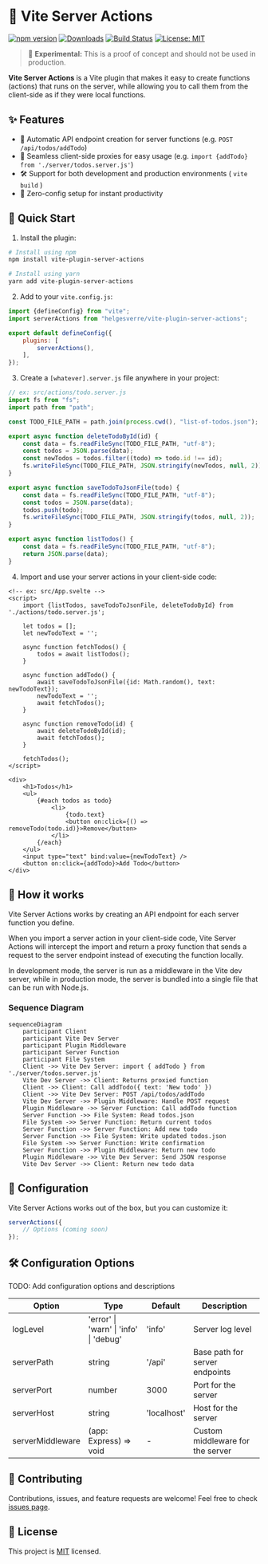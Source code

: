 # 🚀 Vite Server Actions

[![npm version](https://img.shields.io/npm/v/vite-plugin-server-actions.svg?style=flat)](https://www.npmjs.com/package/vite-plugin-server-actions)
[![Downloads](https://img.shields.io/npm/dm/vite-plugin-server-actions.svg?style=flat)](https://www.npmjs.com/package/vite-plugin-server-actions)
[![Build Status](https://img.shields.io/github/workflow/status/HelgeSverre/vite-plugin-server-actions/CI)](https://github.com/HelgeSverre/vite-plugin-server-actions/actions)
[![License: MIT](https://img.shields.io/badge/License-MIT-yellow.svg)](https://opensource.org/licenses/MIT)

> 🚧 **Experimental:** This is a proof of concept and should not be used in production.

**Vite Server Actions** is a Vite plugin that makes it easy to create functions (actions) that runs on the server, while
allowing you to call them from the client-side as if they were local functions.

## ✨ Features

- 🔄 Automatic API endpoint creation for server functions (e.g. `POST /api/todos/addTodo`)
- 🔗 Seamless client-side proxies for easy usage (e.g. `import {addTodo} from './server/todos.server.js'`)
- 🛠 Support for both development and production environments ( `vite build` )
- 🚀 Zero-config setup for instant productivity

## 🚀 Quick Start

1. Install the plugin:

```bash
# Install using npm
npm install vite-plugin-server-actions

# Install using yarn
yarn add vite-plugin-server-actions
```

2. Add to your `vite.config.js`:

```javascript
import {defineConfig} from "vite";
import serverActions from "helgesverre/vite-plugin-server-actions";

export default defineConfig({
	plugins: [
		serverActions(),
	],
});
```

3. Create a `[whatever].server.js` file anywhere in your project:

```javascript
// ex: src/actions/todo.server.js
import fs from "fs";
import path from "path";

const TODO_FILE_PATH = path.join(process.cwd(), "list-of-todos.json");

export async function deleteTodoById(id) {
	const data = fs.readFileSync(TODO_FILE_PATH, "utf-8");
	const todos = JSON.parse(data);
	const newTodos = todos.filter((todo) => todo.id !== id);
	fs.writeFileSync(TODO_FILE_PATH, JSON.stringify(newTodos, null, 2));
}

export async function saveTodoToJsonFile(todo) {
	const data = fs.readFileSync(TODO_FILE_PATH, "utf-8");
	const todos = JSON.parse(data);
	todos.push(todo);
	fs.writeFileSync(TODO_FILE_PATH, JSON.stringify(todos, null, 2));
}

export async function listTodos() {
	const data = fs.readFileSync(TODO_FILE_PATH, "utf-8");
	return JSON.parse(data);
}
```

4. Import and use your server actions in your client-side code:

```sveltehtml
<!-- ex: src/App.svelte -->
<script>
	import {listTodos, saveTodoToJsonFile, deleteTodoById} from './actions/todo.server.js';

	let todos = [];
	let newTodoText = '';

	async function fetchTodos() {
		todos = await listTodos();
	}

	async function addTodo() {
		await saveTodoToJsonFile({id: Math.random(), text: newTodoText});
		newTodoText = '';
		await fetchTodos();
	}

	async function removeTodo(id) {
		await deleteTodoById(id);
		await fetchTodos();
	}

	fetchTodos();
</script>

<div>
	<h1>Todos</h1>
	<ul>
		{#each todos as todo}
			<li>
				{todo.text}
				<button on:click={() => removeTodo(todo.id)}>Remove</button>
			</li>
		{/each}
	</ul>
	<input type="text" bind:value={newTodoText} />
	<button on:click={addTodo}>Add Todo</button>
</div>
```

## 🤯 How it works

Vite Server Actions works by creating an API endpoint for each server function you define.

When you import a server action in your client-side code, Vite Server Actions will intercept the import and return a
proxy function that sends a request to the server endpoint instead of executing the function locally.

In development mode, the server is run as a middleware in the Vite dev server, while in production mode, the server is
bundled into a single file that can be run with Node.js.

### Sequence Diagram

```mermaid
sequenceDiagram
	participant Client
	participant Vite Dev Server
	participant Plugin Middleware
	participant Server Function
	participant File System
	Client ->> Vite Dev Server: import { addTodo } from './server/todos.server.js'
	Vite Dev Server ->> Client: Returns proxied function
	Client ->> Client: Call addTodo({ text: 'New todo' })
	Client ->> Vite Dev Server: POST /api/todos/addTodo
	Vite Dev Server ->> Plugin Middleware: Handle POST request
	Plugin Middleware ->> Server Function: Call addTodo function
	Server Function ->> File System: Read todos.json
	File System ->> Server Function: Return current todos
	Server Function ->> Server Function: Add new todo
	Server Function ->> File System: Write updated todos.json
	File System ->> Server Function: Write confirmation
	Server Function ->> Plugin Middleware: Return new todo
	Plugin Middleware ->> Vite Dev Server: Send JSON response
	Vite Dev Server ->> Client: Return new todo data
```

## 🔧 Configuration

Vite Server Actions works out of the box, but you can customize it:

```javascript
serverActions({
	// Options (coming soon)
});
```

## 🛠️ Configuration Options

TODO: Add configuration options and descriptions

| Option           | Type                                   | Default     | Description                      |
|------------------|----------------------------------------|-------------|----------------------------------|
| logLevel         | 'error' \| 'warn' \| 'info' \| 'debug' | 'info'      | Server log level                 |
| serverPath       | string                                 | '/api'      | Base path for server endpoints   |
| serverPort       | number                                 | 3000        | Port for the server              |
| serverHost       | string                                 | 'localhost' | Host for the server              |
| serverMiddleware | (app: Express) => void                 | -           | Custom middleware for the server |

## 🤝 Contributing

Contributions, issues, and feature requests are welcome! Feel free to
check [issues page](https://github.com/helgesverre/vite-plugin-server-actions/issues).

## 📝 License

This project is [MIT](https://opensource.org/licenses/MIT) licensed.


